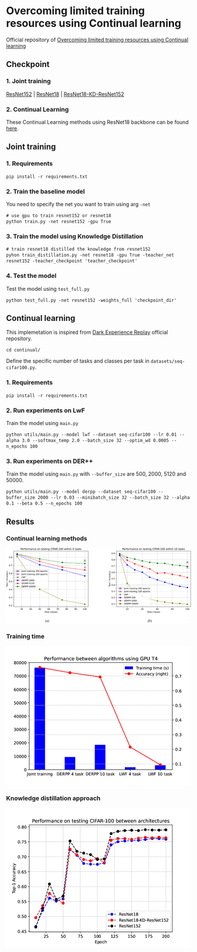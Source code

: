 # Overcoming limited training resources using Continual learning

Official repository of [Overcoming limited training resources using Continual learning](https://drive.google.com/file/d/1lJvIE7s-jQ7ejPeO3tbp9oLcPdgPYrWi/view?usp=sharing)

## Checkpoint
### 1. Joint training
[ResNet152](https://drive.google.com/drive/folders/1-6clW17ZCWbbG6rSpyl8oNAt9ZCgF1Xm?usp=sharing) | [ResNet18](https://drive.google.com/drive/folders/1mH4I2_F4wul8iPmzslvs0C5SnK4E2bqJ?usp=sharing) | [ResNet18-KD-ResNet152](https://drive.google.com/drive/folders/12S8qqI0az9xWQvMT3CtPotOsituyUyju?usp=sharing)

### 2. Continual Learning
These Continual Learning methods using ResNet18 backbone can be found [here](https://drive.google.com/drive/folders/1eRNhJXb_bgUCshyqcaz1hlN5uqqKLSxA?usp=sharing).

## Joint training

### 1. Requirements
```
pip install -r requirements.txt
```

### 2. Train the baseline model
You need to specify the net you want to train using arg `-net`

```
# use gpu to train resnet152 or resnet18
python train.py -net resnet152 -gpu True
```

### 3. Train the model using Knowledge Distillation
```
# train resnet18 distilled the knowledge from resnet152
pyhon train_distillation.py -net resnet18 -gpu True -teacher_net resnet152 -teacher_checkpoint 'teacher_checkpoint'
```

### 4. Test the model
Test the model using `test_full.py`
```
python test_full.py -net resnet152 -weights_full 'checkpoint_dir'
```

## Continual learning
This implemetation is inspired from [Dark Experience Replay](https://github.com/aimagelab/mammoth) official repository.
```
cd continual/
```
Define the specific number of tasks and classes per task in `datasets/seq-cifar100.py`.

### 1. Requirements
```
pip install -r requirements.txt
```

### 2. Run experiments on LwF
Train the model using `main.py`
```
python utils/main.py --model lwf --dataset seq-cifar100 --lr 0.01 --alpha 3.0 --softmax_temp 2.0 --batch_size 32 --optim_wd 0.0005 --n_epochs 100
```

### 3. Run experiments on DER++
Train the model using `main.py` with `--buffer_size` are 500, 2000, 5120 and 50000.
```
python utils/main.py --model derpp --dataset seq-cifar100 --buffer_size 2000 --lr 0.03 --minibatch_size 32 --batch_size 32 --alpha 0.1 --beta 0.5 --n_epochs 100
```

## Results


### Continual learning methods
<p align="center">
  <img src="figure/cl_acc.png" alt="cl_acc">
</p>

### Training time
<p align="center">
  <img src="figure/time.png" alt="time">
</p>

### Knowledge distillation approach
<p align="center">
  <img src="figure/resnet_acc.png" alt="kd">
</p>




